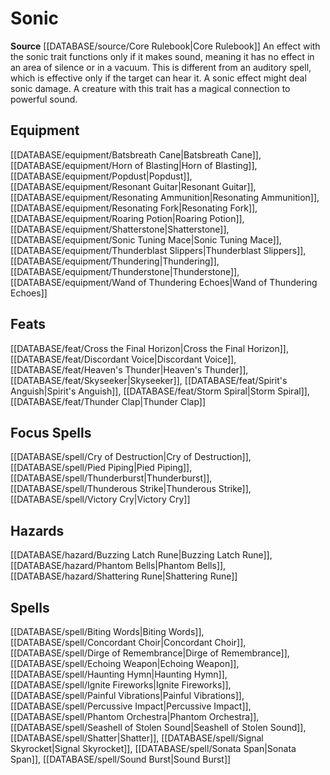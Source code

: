 ﻿---
id: '147'
name: Sonic
rarity: Common
rus_type_level: null
source: '[[DATABASE/source/Core Rulebook|Core Rulebook]]'
trait:
- Sonic
type: Trait

---
# Sonic

**Source** [[DATABASE/source/Core Rulebook|Core Rulebook]] 
An effect with the sonic trait functions only if it makes sound, meaning it has no effect in an area of silence or in a vacuum. This is different from an auditory spell, which is effective only if the target can hear it. A sonic effect might deal sonic damage. A creature with this trait has a magical connection to powerful sound.

## Equipment

[[DATABASE/equipment/Batsbreath Cane|Batsbreath Cane]], [[DATABASE/equipment/Horn of Blasting|Horn of Blasting]], [[DATABASE/equipment/Popdust|Popdust]], [[DATABASE/equipment/Resonant Guitar|Resonant Guitar]], [[DATABASE/equipment/Resonating Ammunition|Resonating Ammunition]], [[DATABASE/equipment/Resonating Fork|Resonating Fork]], [[DATABASE/equipment/Roaring Potion|Roaring Potion]], [[DATABASE/equipment/Shatterstone|Shatterstone]], [[DATABASE/equipment/Sonic Tuning Mace|Sonic Tuning Mace]], [[DATABASE/equipment/Thunderblast Slippers|Thunderblast Slippers]], [[DATABASE/equipment/Thundering|Thundering]], [[DATABASE/equipment/Thunderstone|Thunderstone]], [[DATABASE/equipment/Wand of Thundering Echoes|Wand of Thundering Echoes]]

## Feats

[[DATABASE/feat/Cross the Final Horizon|Cross the Final Horizon]], [[DATABASE/feat/Discordant Voice|Discordant Voice]], [[DATABASE/feat/Heaven's Thunder|Heaven's Thunder]], [[DATABASE/feat/Skyseeker|Skyseeker]], [[DATABASE/feat/Spirit's Anguish|Spirit's Anguish]], [[DATABASE/feat/Storm Spiral|Storm Spiral]], [[DATABASE/feat/Thunder Clap|Thunder Clap]]

## Focus Spells

[[DATABASE/spell/Cry of Destruction|Cry of Destruction]], [[DATABASE/spell/Pied Piping|Pied Piping]], [[DATABASE/spell/Thunderburst|Thunderburst]], [[DATABASE/spell/Thunderous Strike|Thunderous Strike]], [[DATABASE/spell/Victory Cry|Victory Cry]]

## Hazards

[[DATABASE/hazard/Buzzing Latch Rune|Buzzing Latch Rune]], [[DATABASE/hazard/Phantom Bells|Phantom Bells]], [[DATABASE/hazard/Shattering Rune|Shattering Rune]]

## Spells

[[DATABASE/spell/Biting Words|Biting Words]], [[DATABASE/spell/Concordant Choir|Concordant Choir]], [[DATABASE/spell/Dirge of Remembrance|Dirge of Remembrance]], [[DATABASE/spell/Echoing Weapon|Echoing Weapon]], [[DATABASE/spell/Haunting Hymn|Haunting Hymn]], [[DATABASE/spell/Ignite Fireworks|Ignite Fireworks]], [[DATABASE/spell/Painful Vibrations|Painful Vibrations]], [[DATABASE/spell/Percussive Impact|Percussive Impact]], [[DATABASE/spell/Phantom Orchestra|Phantom Orchestra]], [[DATABASE/spell/Seashell of Stolen Sound|Seashell of Stolen Sound]], [[DATABASE/spell/Shatter|Shatter]], [[DATABASE/spell/Signal Skyrocket|Signal Skyrocket]], [[DATABASE/spell/Sonata Span|Sonata Span]], [[DATABASE/spell/Sound Burst|Sound Burst]]
